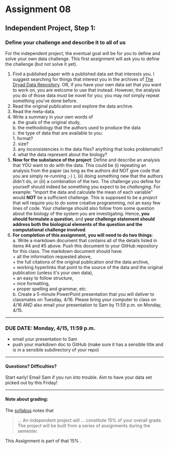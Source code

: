 # Assignment 08
## Independent Project, Step 1: 
### Define your challenge and describe it to all of us


For the independent project, the eventual goal will be for you to define and solve your own data challenge.  This first assignment will ask you to define the challenge (but not solve it yet).

1. Find a published paper with a published data set that interests you.  I suggest searching for things that interest you in the archives of [The Dryad Data Repository][dryad].  OR, if you have your own data set that you want to work on, you are welcome to use that instead.  However, the analysis you do of those data must be novel for you; you may *not* simply repeat something you've done before.
2. Read the original publication and explore the data archive. 
3. Read the meta-data.  
4. Write a summary in your own words of  
	a. the goals of the original study,  
	b. the methodology that the authors used to produce the data  
	c. the type of data that are available to you:  
		1. format?  
		2. size?  
		3. any inconsistencies in the data files?  anything that looks problematic?  
                4. what the data represent about the biology?
5. **Now for the substance of the project**: Define and describe an analysis that YOU want to do with the data.  This could be (i) repeating an analysis from the paper (as long as the authors did NOT give code that you are simply re-running ;-) ), (ii) doing something new that the authors didn't do, or (iii) a combination of the two.  The challenge you define for yourself should indeed be something you expect to be *challenging*.  For example: "Import the data and calculate the mean of each variable" would **NOT** be a sufficient challenge.  This is supposed to be a *project* that will require you to do some creative programming, not an easy few lines of code.  Your challenge should also follow from some question about the biology of the system you are investigating.  Hence, **you should formulate a question**, and **your challenge statement should address both the biological elements of the question and the computational challenge involved**.
6. **For completion of this assignment, you will need to do two things**:  
        a. Write a markdown document that contains all of the details listed in items #4 and #5 above. Push this document to your GitHub repository for this class. The markdown document should have:  
            + all the information requested above,   
            + the full citations of the original publication *and* the data archive,  
            + working hyperlinks that point to the source of the data and the original publication (unless it's your own data),   
            + an easy to follow structure,  
            + nice formatting,  
            + proper spelling and grammar, etc.  
        b. Create a 5-minute PowerPoint presentation that you will deliver to classmates on Tuesday, 4/16.  Please bring your computer to class on 4/16 AND also email your presentation to Sam by 11:59 p.m. on Monday, 4/15.
	
<hr>

### DUE DATE: Monday, 4/15, 11:59 p.m.
+ email your presentation to Sam
+ push your markdown doc to GitHub (make sure it has a sensible title and is in a sensible subdirectory of your repo)

<hr>

#### Questions? Difficulties?
Start early!  Email Sam if you run into trouble.  Aim to have your data set picked out by this Friday!

<hr>

#### Note about grading:
The [syllabus](https://github.com/flaxmans/CompBio_on_git/blob/master/CourseDocuments/Syllabus.md#grading-policies) notes that 
>... An independent project will ... constitute 15% of your overall grade. The project will be built from a series of assignments during the semester.    

This Assignment is part of that 15% .


[dryad]: https://datadryad.org/
